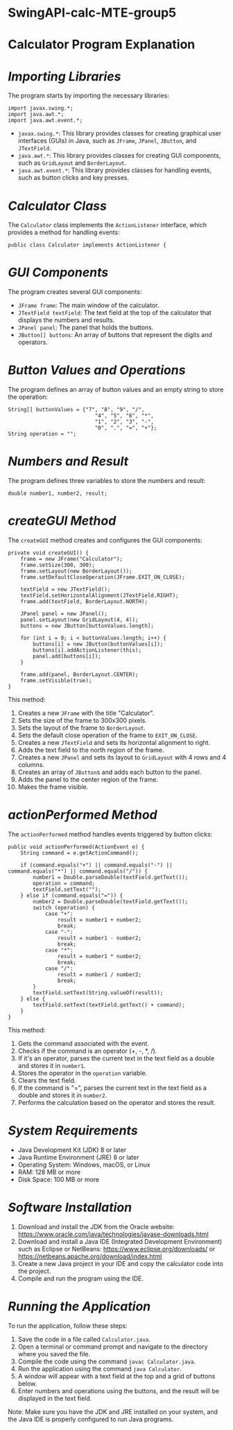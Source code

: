 # SwingAPI-calc-MTE-group5


# Calculator Program Explanation

# *Importing Libraries*

The program starts by importing the necessary libraries:

```
import javax.swing.*;
import java.awt.*;
import java.awt.event.*;
```

- `javax.swing.*`: This library provides classes for creating graphical user interfaces (GUIs) in Java, such as `JFrame`, `JPanel`, `JButton`, and `JTextField`.
- `java.awt.*`: This library provides classes for creating GUI components, such as `GridLayout` and `BorderLayout`.
- `java.awt.event.*`: This library provides classes for handling events, such as button clicks and key presses.

# *Calculator Class*

The `Calculator` class implements the `ActionListener` interface, which provides a method for handling events:

```
public class Calculator implements ActionListener {
```

# *GUI Components*

The program creates several GUI components:

- `JFrame frame`: The main window of the calculator.
- `JTextField textField`: The text field at the top of the calculator that displays the numbers and results.
- `JPanel panel`: The panel that holds the buttons.
- `JButton[] buttons`: An array of buttons that represent the digits and operators.

# *Button Values and Operations*

The program defines an array of button values and an empty string to store the operation:

```
String[] buttonValues = {"7", "8", "9", "/",
                            "4", "5", "6", "*",
                            "1", "2", "3", "-",
                            "0", ".", "=", "+"};
String operation = "";
```

# *Numbers and Result*

The program defines three variables to store the numbers and result:

```
double number1, number2, result;
```

# *createGUI Method*

The `createGUI` method creates and configures the GUI components:

```
private void createGUI() {
    frame = new JFrame("Calculator");
    frame.setSize(300, 300);
    frame.setLayout(new BorderLayout());
    frame.setDefaultCloseOperation(JFrame.EXIT_ON_CLOSE);

    textField = new JTextField();
    textField.setHorizontalAlignment(JTextField.RIGHT);
    frame.add(textField, BorderLayout.NORTH);

    JPanel panel = new JPanel();
    panel.setLayout(new GridLayout(4, 4));
    buttons = new JButton[buttonValues.length];

    for (int i = 0; i < buttonValues.length; i++) {
        buttons[i] = new JButton(buttonValues[i]);
        buttons[i].addActionListener(this);
        panel.add(buttons[i]);
    }

    frame.add(panel, BorderLayout.CENTER);
    frame.setVisible(true);
}
```

This method:

1. Creates a new `JFrame` with the title "Calculator".
2. Sets the size of the frame to 300x300 pixels.
3. Sets the layout of the frame to `BorderLayout`.
4. Sets the default close operation of the frame to `EXIT_ON_CLOSE`.
5. Creates a new `JTextField` and sets its horizontal alignment to right.
6. Adds the text field to the north region of the frame.
7. Creates a new `JPanel` and sets its layout to `GridLayout` with 4 rows and 4 columns.
8. Creates an array of `JButton`s and adds each button to the panel.
9. Adds the panel to the center region of the frame.
10. Makes the frame visible.

# *actionPerformed Method*

The `actionPerformed` method handles events triggered by button clicks:

```
public void actionPerformed(ActionEvent e) {
    String command = e.getActionCommand();

    if (command.equals("+") || command.equals("-") || command.equals("*") || command.equals("/")) {
        number1 = Double.parseDouble(textField.getText());
        operation = command;
        textField.setText("");
    } else if (command.equals("=")) {
        number2 = Double.parseDouble(textField.getText());
        switch (operation) {
            case "+":
                result = number1 + number2;
                break;
            case "-":
                result = number1 - number2;
                break;
            case "*":
                result = number1 * number2;
                break;
            case "/":
                result = number1 / number2;
                break;
        }
        textField.setText(String.valueOf(result));
    } else {
        textField.setText(textField.getText() + command);
    }
}
```

This method:

1. Gets the command associated with the event.
2. Checks if the command is an operator (+, -, *, /).
3. If it's an operator, parses the current text in the text field as a double and stores it in `number1`.
4. Stores the operator in the `operation` variable.
5. Clears the text field.
6. If the command is "=", parses the current text in the text field as a double and stores it in `number2`.
7. Performs the calculation based on the operator and stores the result.



# *System Requirements*

- Java Development Kit (JDK) 8 or later
- Java Runtime Environment (JRE) 8 or later
- Operating System: Windows, macOS, or Linux
- RAM: 128 MB or more
- Disk Space: 100 MB or more

# *Software Installation*

1. Download and install the JDK from the Oracle website: https://www.oracle.com/java/technologies/javase-downloads.html
2. Download and install a Java IDE (Integrated Development Environment) such as Eclipse or NetBeans: https://www.eclipse.org/downloads/ or https://netbeans.apache.org/download/index.html
3. Create a new Java project in your IDE and copy the calculator code into the project.
4. Compile and run the program using the IDE.


# *Running the Application*

To run the application, follow these steps:

1. Save the code in a file called `Calculator.java`.
2. Open a terminal or command prompt and navigate to the directory where you saved the file.
3. Compile the code using the command `javac Calculator.java`.
4. Run the application using the command `java Calculator`.
5. A window will appear with a text field at the top and a grid of buttons below.
6. Enter numbers and operations using the buttons, and the result will be displayed in the text field.

Note: Make sure you have the JDK and JRE installed on your system, and the Java IDE is properly configured to run Java programs.




